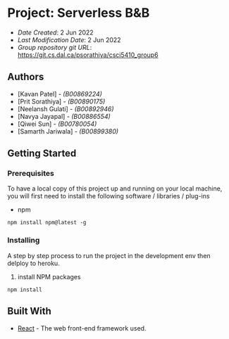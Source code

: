 <!--- The following README.md sample file was adapted from https://gist.github.com/PurpleBooth/109311bb0361f32d87a2#file-readme-template-md by Prit Sorathiya for academic use --->

# Project: Serverless B&B

- _Date Created_: 2 Jun 2022
- _Last Modification Date_: 2 Jun 2022
- _Group repository git URL_: <https://git.cs.dal.ca/psorathiya/csci5410_group6>

## Authors

- [Kavan Patel] - _(B00869224)_
- [Prit Sorathiya] - _(B00890175)_
- [Neelansh Gulati] - _(B00892946)_
- [Navya Jayapal] - _(B00886554)_
- [Qiwei Sun] - _(B00780054)_
- [Samarth Jariwala] - _(B00899380)_

## Getting Started

### Prerequisites

To have a local copy of this project up and running on your local machine, you will first need to install the following software / libraries / plug-ins

- npm

```
npm install npm@latest -g
```

### Installing

A step by step process to run the project in the development env then delploy to heroku.

1. install NPM packages

```
npm install
```

## Built With

- [React](https://reactjs.org/docs/getting-started.html) - The web front-end framework used.

